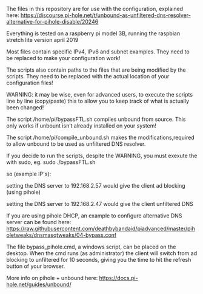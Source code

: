 The files in this repository are for use with the configuration, explained here:
https://discourse.pi-hole.net/t/unbound-as-unfiltered-dns-resolver-alternative-for-pihole-disable/20246

Everything is tested on a raspberry pi model 3B, running the raspbian stretch lite version april 2019

Most files contain specific IPv4, IPv6 and subnet examples.
They need to be replaced to make your configuration work!

The scripts also contain paths to the files that are being modified by the scripts.
They need to be replaced with the actual location of your configuration files!

WARNING: it may be wise, even for advanced users, to execute the scripts line by line (copy/paste) this to allow you to keep track of what is actually been changed!

The script /home/pi/bypassFTL.sh compiles unbound from source. This only works if unbount isn’t already installed on your system!

The script /home/pi/compile_unbound.sh makes the modifications,required to allow unbound to be used as unfiltered DNS resolver.

If you decide to run the scripts, despite the WARNING, you must exexute the with sudo, eg. sudo ./bypassFTL.sh

so (example IP's):

setting the DNS server to 192.168.2.57 would give the client ad blocking (using pihole)

setting the DNS server to 192.168.2.47 would give the client unfiltered DNS

If you are using pihole DHCP, an example to configure alternative DNS server can be found here:
https://raw.githubusercontent.com/deathbybandaid/piadvanced/master/piholetweaks/dnsmasqtweaks/04-bypass.conf

The file bypass_pihole.cmd, a windows script, can be placed on the desktop. When the cmd runs (as administrator) the client will switch from ad blocking to unfiltered for 10 seconds, giving you the time to hit the refresh button of your browser. 

More info on pihole + unbound here:
https://docs.pi-hole.net/guides/unbound/
